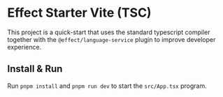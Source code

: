 # Effect Starter Vite (TSC)

This project is a quick-start that uses the standard typescript compiler together with the `@effect/language-service` plugin to improve developer experience.

## Install & Run

Run `pnpm install` and `pnpm run dev` to start the `src/App.tsx` program.
